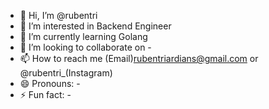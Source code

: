 - 👋 Hi, I’m @rubentri
- 👀 I’m interested in Backend Engineer
- 🌱 I’m currently learning Golang
- 💞️ I’m looking to collaborate on - 
- 📫 How to reach me (Email)rubentriardians@gmail.com or @rubentri_(Instagram)
- 😄 Pronouns: -
- ⚡ Fun fact: -

<!---
rubentri/rubentri is a ✨ special ✨ repository because its `README.md` (this file) appears on your GitHub profile.
You can click the Preview link to take a look at your changes.
--->
